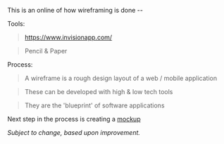 This is an online of how wireframing is done --


Tools:
> https://www.invisionapp.com/

> Pencil & Paper

Process:
> A wireframe is a rough design layout of a web / mobile application

>These can be developed with high & low tech tools

> They are the 'blueprint' of software applications


Next step in the process is creating a [mockup](./Mockup.md)


_Subject to change, based upon improvement._
